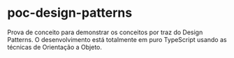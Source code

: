 # poc-design-patterns
Prova de conceito para demonstrar os conceitos por traz do Design Patterns. O desenvolvimento está totalmente em puro TypeScript usando as técnicas de Orientação a Objeto.
